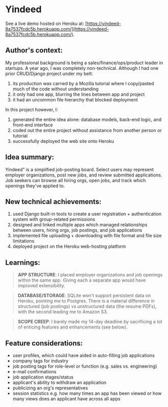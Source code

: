 # Yindeed
See a live demo hosted on Heroku at:
[https://yindeed-8a7537fcdc5b.herokuapp.com/](https://yindeed-8a7537fcdc5b.herokuapp.com/).


## Author's context:
    
My professional background is being a sales/finance/ops/product leader in startups. A year ago, I was completely non-technical. Although I had one prior CRUD/Django project under my belt:
1. its production was carried by a Mozilla tutorial where I copy/pasted much of the code without understanding
2. it only had one app, blurring the lines between app and project
3. it had an uncommon file hierarchy that blocked deployment 

In this project however, I:
1. generated the entire idea alone: database models, back-end logic, and front-end interface
2. coded out the entire project without assistance from another person or tutorial
3. successfully deployed the web site onto Heroku
 

## Idea summary:
Yindeed" is a simplified job-posting board. Select users may represent employer organizations, post new jobs, and review submitted applications. Job seekers can browse all hiring orgs, open jobs, and track which openings they've applied to.

## New technical achievements:
1. used Django built-in tools to create a user registration + authentication system with group-related permissions
2. designed and linked multiple apps which managed relationships between users, hiring orgs, job postings, and job applications
3. implemented file uploading + downloading with file format and file size limitations
4. deployed project on the Heroku web-hosting platform

## Learnings:
>**APP STRUCTURE**: I placed employer organizations and job openings within the same app. Giving each a separate app would have improved extensibility.

>**DATABASE/STORAGE**: SQLite won't support persistent data on Heroku, pointing me to Postgres. There is a material difference in structured (job postings) vs unstructured data (the resume PDFs), with the second leading me to Amazon S3.

>**SCOPE CREEP**: I barely made my 14-day deadline by sacrificing a lot of enticing features and enhancements (see below). 


## Feature considerations:
   * user profiles, which could have aided in auto-filling job applications
   * company tags for industry
   * job posting tags for role-level or function (e.g. sales vs. engineering)
   * e-mail confirmations
   * job application stages/status
   * applicant's ability to withdraw an application
   * publicizing an org's representatives
   * session statistics e.g. how many times an app has been viewed or how many views does an applicant have across all apps
